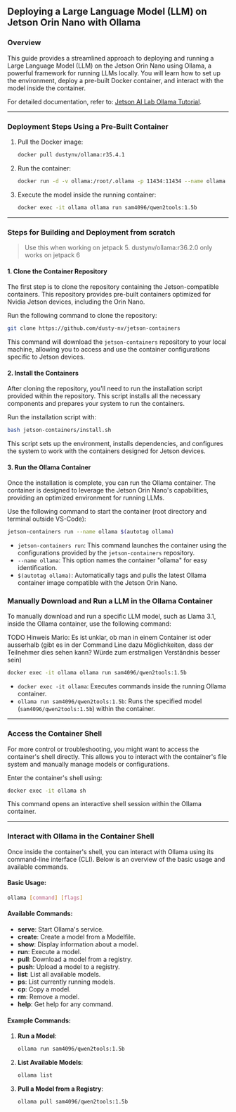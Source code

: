 ## Deploying a Large Language Model (LLM) on Jetson Orin Nano with Ollama

### Overview

This guide provides a streamlined approach to deploying and running a Large Language Model (LLM) on the Jetson Orin Nano using Ollama, a powerful framework for running LLMs locally. You will learn how to set up the environment, deploy a pre-built Docker container, and interact with the model inside the container.

For detailed documentation, refer to: [Jetson AI Lab Ollama Tutorial](https://www.jetson-ai-lab.com/tutorial_ollama.html).

---

### Deployment Steps Using a Pre-Built Container

1. Pull the Docker image:
   ```bash
   docker pull dustynv/ollama:r35.4.1
   ```

2. Run the container:
   ```bash
   docker run -d -v ollama:/root/.ollama -p 11434:11434 --name ollama dustynv/ollama:r35.4.1
   ```

3. Execute the model inside the running container:
   ```bash
   docker exec -it ollama ollama run sam4096/qwen2tools:1.5b
   ```

---

### Steps for Building and Deployment from scratch

> Use this when working on jetpack 5. dustynv/ollama:r36.2.0 only works on jetpack 6

#### 1. Clone the Container Repository

The first step is to clone the repository containing the Jetson-compatible containers. This repository provides pre-built containers optimized for Nvidia Jetson devices, including the Orin Nano.

Run the following command to clone the repository:

```bash
git clone https://github.com/dusty-nv/jetson-containers
```

This command will download the `jetson-containers` repository to your local machine, allowing you to access and use the container configurations specific to Jetson devices.

#### 2. Install the Containers

After cloning the repository, you'll need to run the installation script provided within the repository. This script installs all the necessary components and prepares your system to run the containers.

Run the installation script with:

```bash
bash jetson-containers/install.sh
```

This script sets up the environment, installs dependencies, and configures the system to work with the containers designed for Jetson devices.

#### 3. Run the Ollama Container

Once the installation is complete, you can run the Ollama container. The container is designed to leverage the Jetson Orin Nano's capabilities, providing an optimized environment for running LLMs.

Use the following command to start the container (root directory and terminal outside VS-Code):

```bash
jetson-containers run --name ollama $(autotag ollama)
```

- `jetson-containers run`: This command launches the container using the configurations provided by the `jetson-containers` repository.
- `--name ollama`: This option names the container "ollama" for easy identification.
- `$(autotag ollama)`: Automatically tags and pulls the latest Ollama container image compatible with the Jetson Orin Nano.

### Manually Download and Run a LLM in the Ollama Container

To manually download and run a specific LLM model, such as Llama 3.1, inside the Ollama container, use the following command:

TODO Hinweis Mario: Es ist unklar, ob man in einem Container ist oder ausserhalb (gibt es in der Command Line dazu Möglichkeiten, dass der Teilnehmer dies sehen kann? Würde zum erstmaligen Verständnis besser sein)

```bash
docker exec -it ollama ollama run sam4096/qwen2tools:1.5b
```

- `docker exec -it ollama`: Executes commands inside the running Ollama container.
- `ollama run sam4096/qwen2tools:1.5b`: Runs the specified model (`sam4096/qwen2tools:1.5b`) within the container.

---

### Access the Container Shell

For more control or troubleshooting, you might want to access the container's shell directly. This allows you to interact with the container's file system and manually manage models or configurations.

Enter the container's shell using:

```bash
docker exec -it ollama sh
```

This command opens an interactive shell session within the Ollama container.

---

### Interact with Ollama in the Container Shell

Once inside the container's shell, you can interact with Ollama using its command-line interface (CLI). Below is an overview of the basic usage and available commands.

#### Basic Usage:

```bash
ollama [command] [flags]
```

#### Available Commands:

- **serve**: Start Ollama's service.
- **create**: Create a model from a Modelfile.
- **show**: Display information about a model.
- **run**: Execute a model.
- **pull**: Download a model from a registry.
- **push**: Upload a model to a registry.
- **list**: List all available models.
- **ps**: List currently running models.
- **cp**: Copy a model.
- **rm**: Remove a model.
- **help**: Get help for any command.

#### Example Commands:

1. **Run a Model**:
   ```bash
   ollama run sam4096/qwen2tools:1.5b
   ```

2. **List Available Models**:
   ```bash
   ollama list
   ```

3. **Pull a Model from a Registry**:
   ```bash
   ollama pull sam4096/qwen2tools:1.5b
   ```